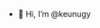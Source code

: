 - 👋 Hi, I’m @keunugy

<!---
keunugy/keunugy is a ✨ special ✨ repository because its `README.md` (this file) appears on your GitHub profile.
You can click the Preview link to take a look at your changes.
--->
